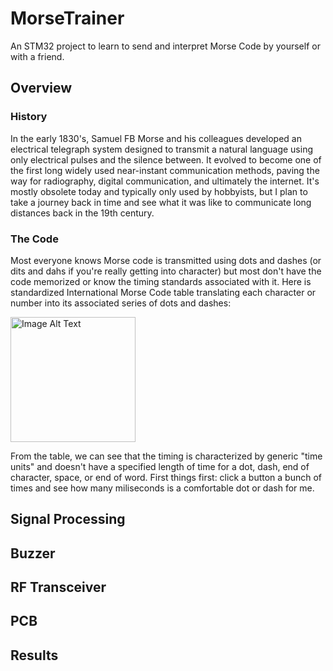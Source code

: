 # MorseTrainer
An STM32 project to learn to send and interpret Morse Code by yourself or with a friend.
## Overview
### History
In the early 1830's, Samuel FB Morse and his colleagues developed an electrical telegraph system designed to transmit a natural language using only electrical pulses and the silence between.  It evolved to become one of the first long widely used near-instant communication methods, paving the way for radiography, digital communication, and ultimately the internet.
It's mostly obsolete today and typically only used by hobbyists, but I plan to take a journey back in time and see what it was like to communicate long distances back in the 19th century.

### The Code
Most everyone knows Morse code is transmitted using dots and dashes (or dits and dahs if you're really getting into character) but most don't have the code memorized or know the timing standards associated with it. Here is standardized International Morse Code table translating each character or number into its associated series of dots and dashes:

<img src="URL-to-image.jpg" alt="Image Alt Text" width="200"/>


From the table, we can see that the timing is characterized by generic "time units" and doesn't have a specified length of time for a dot, dash, end of character, space, or end of word. First things first: click a button a bunch of times and see how many miliseconds is a comfortable dot or dash for me.

## Signal Processing

## Buzzer

## RF Transceiver

## PCB

## Results

